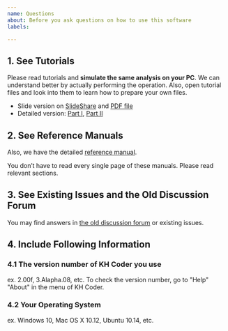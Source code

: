 ```yaml
---
name: Questions
about: Before you ask questions on how to use this software
labels: 

---
```


## 1. See Tutorials

Please read tutorials and **simulate the same analysis on your PC**. We can understand better by actually performing the operation. Also, open tutorial files and look into them to learn how to prepare your own files.

* Slide version on [SlideShare](https://www.slideshare.net/khcoder/quick-start-tutorial-of-kh-coder-3) and [PDF file](http://khc.sourceforge.net/en/tutorial_slides.pdf)
* Detailed version: [Part I](http://www.ritsumei.ac.jp/file.jsp?id=325881), [Part II](http://www.ritsumei.ac.jp/file.jsp?id=346128)

## 2. See Reference Manuals

Also, we have the detailed [reference manual](http://khc.sourceforge.net/en/manual_en_v3.pdf).

You don’t have to read every single page of these manuals. Please read relevant sections.

## 3. See Existing Issues and the Old Discussion Forum

You may find answers in [the old discussion forum](https://sourceforge.net/p/khc/discussion/222396/) or existing issues.

## 4. Include Following Information

### 4.1 The version number of KH Coder you use
ex. 2.00f, 3.Alapha.08, etc. To check the version number, go to "Help" "About" in the menu of KH Coder.

### 4.2  Your Operating System
ex. Windows 10, Mac OS X 10.12, Ubuntu 10.14, etc.
